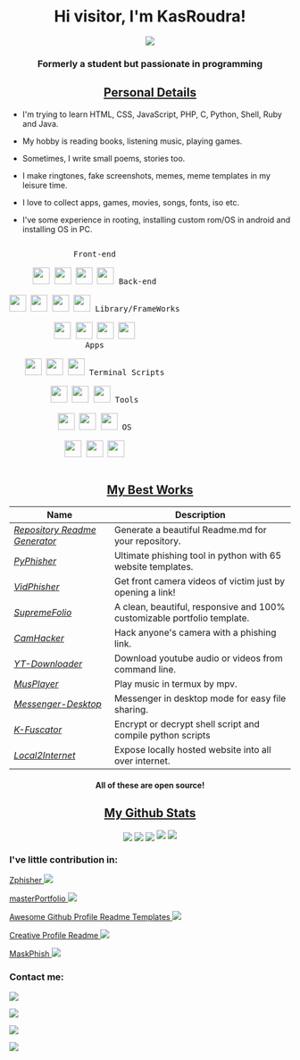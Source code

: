 <h1 align="center">Hi visitor, I'm KasRoudra!</h1>
<p align="center">
<a href="https://kasroudra.github.io/" target="_blank">
   <img src="https://img.shields.io/badge/-PORTFOLIO-black?logo=dialogflow&style=for-the-badge">
</a>
<br>
</p>
<h3 align="center">Formerly a student but passionate in programming</h3>
<h2 align="center"><u>Personal Details</u></h2>
<p align="center">

 - I'm trying to learn HTML, CSS, JavaScript, PHP, C, Python, Shell, Ruby and Java.
 
 - My hobby is reading books, listening music, playing games.

 - Sometimes, I write small poems, stories too.

 - I make ringtones, fake screenshots, memes, meme templates in my leisure time.
 
 - I love to collect apps, games, movies, songs, fonts, iso etc.

 - I've some experience in rooting, installing custom rom/OS in android and installing OS in PC.

</p>

<p style="display: inline-block;" align="center">
  <kbd>
    <kbd>Front-end</kbd>
    <br>
    <br>
    <img width="30px" src="https://cdn.jsdelivr.net/gh/devicons/devicon/icons/html5/html5-original.svg" /> 
    <img width="30px" src="https://cdn.jsdelivr.net/gh/devicons/devicon/icons/css3/css3-plain.svg" /> 
    <img width="30px" src="https://cdn.jsdelivr.net/gh/devicons/devicon/icons/sass/sass-original.svg" /> 
    <img width="30px" src="https://cdn.jsdelivr.net/gh/devicons/devicon/icons/javascript/javascript-original.svg" />
  </kbd>
  <kbd>
    <kbd>Back-end</kbd>
    <br>
    <br>
    <img width="30px" src="https://cdn.jsdelivr.net/gh/devicons/devicon/icons/php/php-original.svg" />
    <img width="30px" src="https://cdn.jsdelivr.net/gh/devicons/devicon/icons/typescript/typescript-original.svg" />
    <img width="30px" src="https://cdn.jsdelivr.net/gh/devicons/devicon/icons/nodejs/nodejs-original.svg" />
    <img width="30px" src="https://cdn.jsdelivr.net/gh/devicons/devicon/icons/rails/rails-original-wordmark.svg" />
  </kbd>
  <kbd>
    <kbd>Library/FrameWorks</kbd>
    <br>
    <br>
    <img width="30px" src="https://cdn.jsdelivr.net/gh/devicons/devicon/icons/tailwindcss/tailwindcss-plain.svg" />
    <img width="30px" src="https://cdn.jsdelivr.net/gh/devicons/devicon/icons/bootstrap/bootstrap-original.svg" />
    <img width="30px" src="https://cdn.jsdelivr.net/gh/devicons/devicon/icons/react/react-original.svg" />
    <img width="30px" src="https://cdn.jsdelivr.net/gh/devicons/devicon/icons/vuejs/vuejs-original.svg" />
  </kbd>
  <br>
  <kbd>
    <kbd>Apps</kbd>
    <br>
    <br>
    <img width="30px" src="https://cdn.jsdelivr.net/gh/devicons/devicon/icons/java/java-original.svg" />
    <img width="30px" src="https://cdn.jsdelivr.net/gh/devicons/devicon/icons/kotlin/kotlin-original.svg" />
    <img width="30px" src="https://cdn.jsdelivr.net/gh/devicons/devicon/icons/dart/dart-original.svg" />
  </kbd>
  <kbd>
    <kbd>Terminal Scripts</kbd>
    <br>
    <br>
    <img width="30px" src="https://cdn.jsdelivr.net/gh/devicons/devicon/icons/python/python-plain.svg" />
    <img width="30px" src="https://cdn.jsdelivr.net/gh/devicons/devicon/icons/bash/bash-original.svg" />
    <img width="30px" src="https://cdn.jsdelivr.net/gh/devicons/devicon/icons/ruby/ruby-original.svg" />
  </kbd>
  <kbd>
    <kbd>Tools</kbd>
    <br>
    <br>
    <img width="30px" src="https://cdn.jsdelivr.net/gh/devicons/devicon/icons/vscode/vscode-original.svg" />
    <img width="30px" src="https://github.com/termux/termux-app/raw/master/app/src/main/res/mipmap-xxxhdpi/ic_launcher.png" />
    <img width="30px" src="https://upload.wikimedia.org/wikipedia/commons/thumb/b/b2/Repl.it_logo.svg/512px-Repl.it_logo.svg.png">
  </kbd>
  <kbd>
    <kbd>OS</kbd>
    <br>
    <br>
    <img width="30px" src="https://cdn.jsdelivr.net/gh/devicons/devicon/icons/linux/linux-original.svg" />
    <img width="30px" src="https://cdn.jsdelivr.net/gh/devicons/devicon/icons/android/android-original.svg" />
    <img width="30px" src="https://cdn.jsdelivr.net/gh/devicons/devicon/icons/windows8/windows8-original.svg" />
  </kbd>
</p>



<h2 align="center"><u>My Best Works</u></h2>

| Name                  | Description                                            |
| ----------------------|------------------------------------------------------- |
| _[Repository Readme Generator](https://github.com/KasRoudra/repository-readme-generator)_            | Generate a beautiful Readme.md for your repository.             |
| _[PyPhisher](https://github.com/KasRoudra/pyphisher)_                          | Ultimate phishing tool in python with 65 website templates.     |
| _[VidPhisher](https://github.com/KasRoudra/VidPhisher)_                          | Get front camera videos of victim just by opening a link!     |
| _[SupremeFolio](https://github.com/KasRoudra/supremeFolio)_                    | A clean, beautiful, responsive and 100% customizable portfolio template.                                                              | 
| _[CamHacker](https://github.com/KasRoudra/CamHacker)_                          | Hack anyone's camera with a phishing link.                      |
| _[YT-Downloader](https://github.com/KasRoudra/YT-Downloader)_                  | Download youtube audio or videos from command line.             |
| _[MusPlayer](https://github.com/KasRoudra/MusPlayer)_                          | Play music in termux by mpv.                                    |
| _[Messenger-Desktop](https://github.com/KasRoudra/messengerdesktop)_           |  Messenger in desktop mode for easy file sharing.               |
| _[K-Fuscator](https://github.com/KasRoudra/k-fuscator)_                        | Encrypt or decrypt shell script and compile python scripts      |
| _[Local2Internet](https://github.com/KasRoudra/Local2Internet)_                | Expose locally hosted website into all over internet.           |

<h4 align="center">All of these are open source!</h4>

<h2 align="center"><u>My Github Stats</u></h2>
<p align="center">
<img align="center" src="https://github-readme-stats.vercel.app/api/top-langs/?username=KasRoudra&layout=compact&bg_color=0,73FA79,73FDFF,7A81FF&theme=graywhite&langs_count=10">
<img align="center" src="https://github-readme-stats.vercel.app/api?username=KasRoudra&count_private=true&show_icons=trueline_height=21&bg_color=0,EC6C6C,FFD479,FFFC79,73FA79&theme=graywhite">	
<img align="center" src="https://github-readme-streak-stats.herokuapp.com/?user=KasRoudra&theme=dracula">
<img src="https://metrics.lecoq.io/KasRoudra?template=classic&achievements=1&achievements.threshold=C&achievements.secrets=true&achievements.display=compact&achievements.limit=0&config.timezone=Asia%2FDhaka">	
<img src="https://github-profile-trophy.vercel.app/?username=KasRoudra&theme=onedark&title=MultiLanguage,Stars,Commit,Followers,Repo,PR">
</p>

### I've little contribution in:

<a href="https://github.com/htr-tech/zphisher">Zphisher  <img src="https://img.shields.io/github/stars/htr-tech/zphisher.svg?style=social&label=Star&maxAge=14400"> </a>

<a href="https://github.com/ashutosh1919/masterPortfolio">masterPortfolio  <img src="https://img.shields.io/github/stars/ashutosh1919/masterPortfolio.svg?style=social&label=Star&maxAge=14400"> </a>

<a href="https://github.com/durgeshsamariya/awesome-github-profile-readme-templates">Awesome Github Profile Readme Templates  <img src="https://img.shields.io/github/stars/durgeshsamariya/awesome-github-profile-readme-templates.svg?style=social&label=Star&maxAge=14400"> </a>

<a href="https://github.com/coderjojo/creative-profile-readme">Creative Profile Readme  <img src="https://img.shields.io/github/stars/coderjojo/creative-profile-readme.svg?style=social&label=Star&maxAge=14400"> </a>

<a href="https://github.com/jaykali/maskphish">MaskPhish  <img src="https://img.shields.io/github/stars/jaykali/maskphish.svg?style=social&label=Star&maxAge=14400"> </a>

### Contact me:

<a href="https://github.com/KasRoudra" target="_blank"><img src="https://img.shields.io/badge/Github-KasRoudra-green?style=for-the-badge&logo=github"></a>

<a href="https://facebook.com/KasRoudra" target="_blank"><img src="https://img.shields.io/badge/FaceBook-KasRoudra-purple?style=for-the-badge&logo=facebook"></a>

<a href="https://m.me/KasRoudra" target="_blank"><img src="https://img.shields.io/badge/Messenger-KasRoudra-red?style=for-the-badge&logo=messenger"></a>

<a href="mailto:kasroudrakrd@gmail.com" target="_blank"><img src="https://img.shields.io/badge/Email-kasroudrakrd@gmail.com-teal?style=for-the-badge&logo=gmail"></a>
